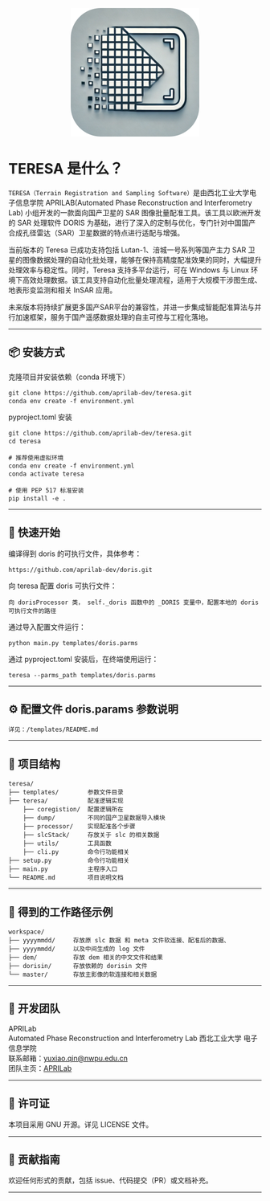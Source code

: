 <p align="center">
  <img width="256" src="logo.png" alt="teresa">
</p>

# TERESA 是什么？
`TERESA（Terrain Registration and Sampling Software）`是由西北工业大学电子信息学院 APRILAB(Automated Phase Reconstruction and Interferometry Lab) 小组开发的一款面向国产卫星的 SAR 图像批量配准工具。该工具以欧洲开发的 SAR 处理软件 DORIS 为基础，进行了深入的定制与优化，专门针对中国国产合成孔径雷达（SAR）卫星数据的特点进行适配与增强。

当前版本的 Teresa 已成功支持包括 Lutan-1、涪城一号系列等国产主力 SAR 卫星的图像数据处理的自动化批处理，能够在保持高精度配准效果的同时，大幅提升处理效率与稳定性。同时，Teresa 支持多平台运行，可在 Windows 与 Linux 环境下高效处理数据。该工具支持自动化批量处理流程，适用于大规模干涉图生成、地表形变监测和相关 InSAR 应用。

未来版本将持续扩展更多国产SAR平台的兼容性，并进一步集成智能配准算法与并行加速框架，服务于国产遥感数据处理的自主可控与工程化落地。

------------------------------------------------------------

📦 安装方式
---------


克隆项目并安装依赖（conda 环境下）

    git clone https://github.com/aprilab-dev/teresa.git
    conda env create -f environment.yml 

pyproject.toml 安装

    git clone https://github.com/aprilab-dev/teresa.git
    cd teresa

    # 推荐使用虚拟环境
    conda env create -f environment.yml 
    conda activate teresa

    # 使用 PEP 517 标准安装
    pip install -e .


------------------------------------------------------------

🚀 快速开始
---------
编译得到 doris 的可执行文件，具体参考：

    https://github.com/aprilab-dev/doris.git

向 teresa 配置 doris 可执行文件：

    向 dorisProcessor 类， self._doris 函数中的 _DORIS 变量中，配置本地的 doris 可执行文件的路径

通过导入配置文件运行：

    python main.py templates/doris.parms

通过 pyproject.toml 安装后，在终端使用运行：

    teresa --parms_path templates/doris.parms

------------------------------------------------------------

⚙️ 配置文件 doris.params 参数说明
----------

    详见：/templates/README.md

------------------------------------------------------------

📁 项目结构
----------

    teresa/
    ├── templates/        参数文件目录
    ├── teresa/           配准逻辑实现
        ├── coregistion/  配置逻辑所在
        ├── dump/         不同的国产卫星数据导入模块
        ├── processor/    实现配准各个步骤
        ├── slcStack/     存放关于 slc 的相关数据
        ├── utils/        工具函数
        ├── cli.py        命令行功能相关
    ├── setup.py          命令行功能相关
    ├── main.py           主程序入口
    └── README.md         项目说明文档

------------------------------------------------------------

🧪 得到的工作路径示例
----------

    workspace/
    ├── yyyymmdd/     存放原 slc 数据 和 meta 文件软连接、配准后的数据、
    ├── yyyymmdd/     以及中间生成的 log 文件
    ├── dem/          存放 dem 相关的中文文件和结果
    ├── dorisin/      存放依赖的 dorisin 文件
    └── master/       存放主影像的软连接和相关数据

------------------------------------------------------------

👥 开发团队
----------

APRILab  
Automated Phase Reconstruction and Interferometry Lab 
西北工业大学 电子信息学院   
联系邮箱：yuxiao.qin@nwpu.edu.cn  
团队主页：[APRILab](https://github.com/aprilab-dev)

------------------------------------------------------------

📜 许可证
--------

本项目采用 GNU 开源。详见 LICENSE 文件。

------------------------------------------------------------

🧭 贡献指南
---------

欢迎任何形式的贡献，包括 issue、代码提交（PR）或文档补充。  

------------------------------------------------------------